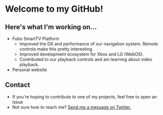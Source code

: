# Welcome to my GitHub!

## Here's what I'm working on...
- Fubo SmartTV Platform
  - Improved the DX and performance of our navigation system. Remote controls make this pretty interesting.
  - Improved development ecosystem for Xbox and LG (WebOS).
  - Contributed to our playback controls and am learning about video playback.
- Personal website


## Contact
- If you're hoping to contribute to one of my projects, feel free to open an issue
- Not sure how to reach me? [Send me a message on Twitter.](https://twitter.com/_SeanBecker)

<!-- Badges removed until I figure out which ones I actually want...   -->
<!--
<p align="center">
  <a href="https://github.com/seanbecker15?tab=followers">
    <img src="https://img.shields.io/github/followers/seanbecker15?label=Followers&logo=GitHub&style=for-the-badge" alt="GitHub badge" />
  </a>
  <a href="http://twitter.com/_SeanBecker">
    <img src="https://img.shields.io/twitter/follow/_SeanBecker?label=Twitter&logo=twitter&style=for-the-badge" />
  </a>
</p>
-->
